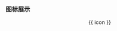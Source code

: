 
### 图标展示

<ot-row-group style="text-align: center;">
    <ot-card v-for="icon in icons" :key="icon" style="min-width: 16em;">
        <div slot="top">
            <ot-icon v-bind="$otColors.color" :icon="icon" lib="font-fa-solid" size="5em" :local-ratio="false"></ot-icon>
        </div>
        <div slot="bottom">
            <ot-link title="Click To Copy" href="javascript:void(0);" v-ot-copy>{{ icon }}</ot-link>
        </div>
    </ot-card>
</ot-row-group>
